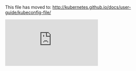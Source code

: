<!-- BEGIN MUNGE: UNVERSIONED_WARNING -->


<!-- END MUNGE: UNVERSIONED_WARNING -->

This file has moved to: http://kubernetes.github.io/docs/user-guide/kubeconfig-file/




<!-- BEGIN MUNGE: IS_VERSIONED -->
<!-- TAG IS_VERSIONED -->
<!-- END MUNGE: IS_VERSIONED -->


<!-- BEGIN MUNGE: GENERATED_ANALYTICS -->
[![Analytics](https://kubernetes-site.appspot.com/UA-36037335-10/GitHub/docs/user-guide/kubeconfig-file.md?pixel)]()
<!-- END MUNGE: GENERATED_ANALYTICS -->
